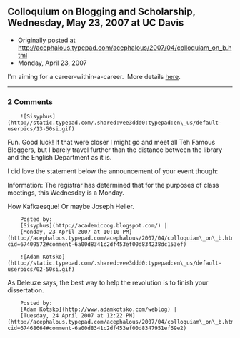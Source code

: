 ## Colloquium on Blogging and Scholarship, Wednesday, May 23, 2007 at UC Davis

 * Originally posted at http://acephalous.typepad.com/acephalous/2007/04/colloquiam_on_b.html
 * Monday, April 23, 2007



I'm aiming for a career-within-a-career.  More details [here](http://history.ucdavis.edu/events.php).

		

* * *

### 2 Comments 

		

                
[]()

	

		![Sisyphus](http://static.typepad.com/.shared:vee3ddd0:typepad:en\_us/default-userpics/13-50si.gif)
	

	

		

Fun. Good luck! If that were closer I might go and meet all Teh Famous Bloggers, but I barely travel further than the distance between the library and the English Department as it is. 

I did love the statement below the announcement of your event though:

Information: The registrar has determined that for the purposes of class meetings, this Wednesday is a Monday.

How Kafkaesque! Or maybe Joseph Heller.

	

		Posted by:
		[Sisyphus](http://academiccog.blogspot.com/) |
		[Monday, 23 April 2007 at 10:10 PM](http://acephalous.typepad.com/acephalous/2007/04/colloquiam\_on\_b.html?cid=67409572#comment-6a00d8341c2df453ef00d834238dc153ef)

[]()

	

		![Adam Kotsko](http://static.typepad.com/.shared:vee3ddd0:typepad:en\_us/default-userpics/02-50si.gif)
	

	

		

As Deleuze says, the best way to help the revolution is to finish your dissertation.

	

		Posted by:
		[Adam Kotsko](http://www.adamkotsko.com/weblog) |
		[Tuesday, 24 April 2007 at 12:22 PM](http://acephalous.typepad.com/acephalous/2007/04/colloquiam\_on\_b.html?cid=67468664#comment-6a00d8341c2df453ef00d8347951ef69e2)

		

        